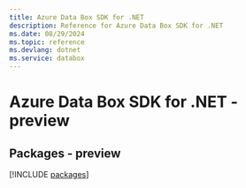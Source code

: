 ```yaml
---
title: Azure Data Box SDK for .NET
description: Reference for Azure Data Box SDK for .NET
ms.date: 08/29/2024
ms.topic: reference
ms.devlang: dotnet
ms.service: databox
---
```

# Azure Data Box SDK for .NET - preview
## Packages - preview
[!INCLUDE [packages](data-box-index.md)]